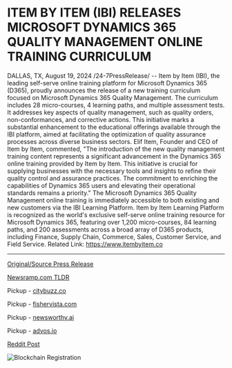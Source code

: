 # ITEM BY ITEM (IBI) RELEASES MICROSOFT DYNAMICS 365 QUALITY MANAGEMENT ONLINE TRAINING CURRICULUM

DALLAS, TX, August 19, 2024 /24-7PressRelease/ -- Item by Item (IBI), the leading self-serve online training platform for Microsoft Dynamics 365 (D365), proudly announces the release of a new training curriculum focused on Microsoft Dynamics 365 Quality Management.  The curriculum includes 28 micro-courses, 4 learning paths, and multiple assessment tests. It addresses key aspects of quality management, such as quality orders, non-conformances, and corrective actions. This initiative marks a substantial enhancement to the educational offerings available through the IBI platform, aimed at facilitating the optimization of quality assurance processes across diverse business sectors.  Elif Item, Founder and CEO of Item by Item, commented, "The introduction of the new quality management training content represents a significant advancement in the Dynamics 365 online training provided by Item by Item. This initiative is crucial for supplying businesses with the necessary tools and insights to refine their quality control and assurance practices. The commitment to enriching the capabilities of Dynamics 365 users and elevating their operational standards remains a priority."  The Microsoft Dynamics 365 Quality Management online training is immediately accessible to both existing and new customers via the IBI Learning Platform.  Item by Item Learning Platform is recognized as the world's exclusive self-serve online training resource for Microsoft Dynamics 365, featuring over 1,200 micro-courses, 84 learning paths, and 200 assessments across a broad array of D365 products, including Finance, Supply Chain, Commerce, Sales, Customer Service, and Field Service.  Related Link: https://www.itembyitem.co 

---

[Original/Source Press Release](https://www.24-7pressrelease.com/press-release/513536/item-by-item-ibi-releases-microsoft-dynamics-365-quality-management-online-training-curriculum)
                    

[Newsramp.com TLDR](https://newsramp.com/curated-news/ibi-launches-new-microsoft-dynamics-365-quality-management-training-curriculum/e99d953c08446d3d4b39ad131fbcbea9) 


Pickup - [citybuzz.co](https://citybuzz.co/2024/08/19/item-by-item-launches-comprehensive-microsoft-dynamics-365-quality-management-training-curriculum)

Pickup - [fishervista.com](https://fishervista.com/en/item-by-item-introduces-comprehensive-microsoft-dynamics-365-quality-management-training/20245807)

Pickup - [newsworthy.ai](https://newsworthy.ai/curated/item-by-item-expands-microsoft-dynamics-365-training-with-quality-management-curriculum/20245807)

Pickup - [advos.io](https://advos.io/en/item-by-item-releases-comprehensive-microsoft-dynamics-365-quality-management-training/20245807)
 



[Reddit Post](https://www.reddit.com/r/newsramp/comments/1evvmji/ibi_launches_new_microsoft_dynamics_365_quality/) 



![Blockchain Registration](https://cdn.newsramp.app/24-7PressRelease/qrcode/248/19/waitk7lo.webp)